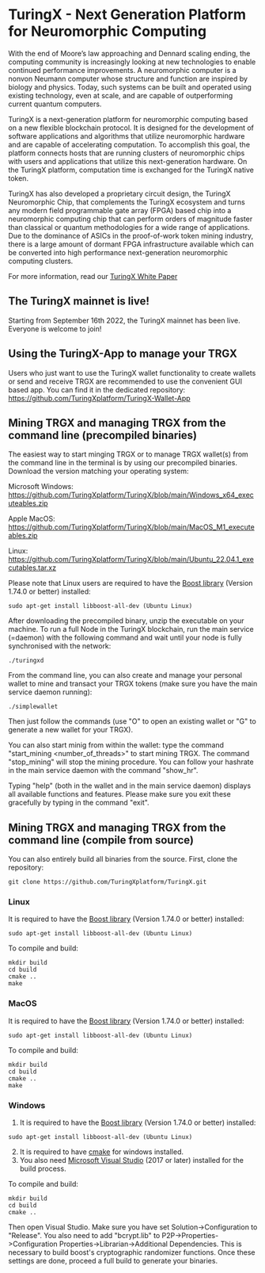 # TuringX - Next Generation Platform for Neuromorphic Computing

With the end of Moore’s law approaching and Dennard scaling ending, the computing community is increasingly looking at new technologies to enable continued performance improvements. A neuromorphic computer is a nonvon Neumann computer whose structure and function are inspired by biology and physics. Today, such systems can be built and operated using existing technology, even at scale, and are capable of outperforming current quantum computers.

TuringX is a next-generation platform for neuromorphic computing based on a new flexible blockchain protocol. It is designed for the development of software applications and algorithms that utilize neuromorphic hardware and are capable of accelerating computation. To accomplish this goal, the platform connects hosts that are running clusters of neuromorphic chips with users and applications that utilize this next-generation hardware. On the TuringX platform, computation time is exchanged for the TuringX native token. 

TuringX has also developed a proprietary circuit design, the TuringX Neuromorphic Chip, that complements the TuringX ecosystem and turns any modern field programmable gate array (FPGA) based chip into a neuromorphic computing chip that can perform orders of magnitude faster than classical or quantum methodologies for a wide range of applications. Due to the dominance of ASICs in the proof-of-work token mining industry, there is a large amount of dormant FPGA infrastructure available which can be converted into high performance next-generation neuromorphic computing clusters.

For more information, read our [TuringX White Paper](https://github.com/TuringXplatform/TuringX-Whitepaper)

## The TuringX mainnet is live!
Starting from September 16th 2022, the TuringX mainnet has been live. Everyone is welcome to join!

## Using the TuringX-App to manage your TRGX

Users who just want to use the TuringX wallet functionality to create wallets or send and receive TRGX are recommended to use the convenient GUI based app. You can find it in the dedicated repository: https://github.com/TuringXplatform/TuringX-Wallet-App 

## Mining TRGX and managing TRGX from the command line (precompiled binaries)

The easiest way to start minging TRGX or to manage TRGX wallet(s) from the command line in the terminal is by using our precompiled binaries. Download the version matching your operating system:

Microsoft Windows: https://github.com/TuringXplatform/TuringX/blob/main/Windows_x64_executeables.zip

Apple MacOS: https://github.com/TuringXplatform/TuringX/blob/main/MacOS_M1_executeables.zip

Linux: https://github.com/TuringXplatform/TuringX/blob/main/Ubuntu_22.04.1_executables.tar.xz

Please note that Linux users are required to have the [Boost library](https://www.boost.org) (Version 1.74.0 or better) installed: 
```
sudo apt-get install libboost-all-dev (Ubuntu Linux)
```

After downloading the precompiled binary, unzip the executable on your machine. To run a full Node in the TuringX blockchain, run the main service (=daemon) with the following command and wait until your node is fully synchronised with the network:
```
./turingxd
```

From the command line, you can also create and manage your personal wallet to mine and transact your TRGX tokens (make sure you have the main service daemon running):

```
./simplewallet
```

Then just follow the commands (use "O" to open an existing wallet or "G" to generate a new wallet for your TRGX).

You can also start minig from within the wallet: type the command "start_mining <number_of_threads>" to start mining TRGX. The command "stop_mining" will stop the mining procedure. You can follow your hashrate in the main service daemon with the command "show_hr".

Typing "help" (both in the wallet and in the main service daemon) displays all available functions and features. Please make sure you exit these gracefully by typing in the command "exit".

## Mining TRGX and managing TRGX from the command line (compile from source)

You can also entirely build all binaries from the source. First, clone the repository:
```
git clone https://github.com/TuringXplatform/TuringX.git
```

### Linux

It is required to have the [Boost library](https://www.boost.org) (Version 1.74.0 or better) installed: 
```
sudo apt-get install libboost-all-dev (Ubuntu Linux)
```

To compile and build:
```
mkdir build 
cd build
cmake ..
make
```

### MacOS

It is required to have the [Boost library](https://www.boost.org) (Version 1.74.0 or better) installed: 
```
sudo apt-get install libboost-all-dev (Ubuntu Linux)
```

To compile and build:
```
mkdir build 
cd build
cmake ..
make
```

### Windows

1. It is required to have the [Boost library](https://www.boost.org) (Version 1.74.0 or better) installed: 
```
sudo apt-get install libboost-all-dev (Ubuntu Linux)
```

2. It is required to have [cmake](https://cmake.org/) for windows installed.
3. You also need [Microsoft Visual Studio](https://visualstudio.microsoft.com) (2017 or later) installed for the build process.

To compile and build:
```
mkdir build 
cd build
cmake ..
```
Then open Visual Studio. Make sure you have set Solution->Configuration to "Release". You also need to add "bcrypt.lib" to P2P->Properties->Configuration Properties->Librarian->Additional Dependencies. This is necessary to build boost's cryptographic randomizer functions. Once these settings are done, proceed a full build to generate your binaries.




